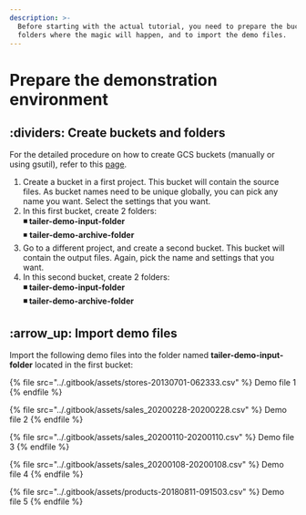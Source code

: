 ```yaml
---
description: >-
  Before starting with the actual tutorial, you need to prepare the buckets and
  folders where the magic will happen, and to import the demo files.
---
```


# Prepare the demonstration environment

## :dividers: Create buckets and folders

For the detailed procedure on how to create GCS buckets (manually or using gsutil), refer to this [page](https://cloud.google.com/storage/docs/creating-buckets).

1. Create a bucket in a first project. This bucket will contain the source files. As bucket names need to be unique globally, you can pick any name you want. Select the settings that you want.‌
2. In this first bucket, create 2 folders:\
   **◾ tailer-demo-input-folder**\
   ◾ **tailer-demo-archive-folder**
3. Go to a different project, and create a second bucket. This bucket will contain the output files. Again, pick the name and settings that you want.
4. In this second bucket, create 2 folders:\
   **◾ tailer-demo-input-folder**\
   **◾ tailer-demo-archive-folder**

## :arrow\_up: Import demo files

Import the following demo files into the folder named **tailer-demo-input-folder** located in the first bucket:

{% file src="../.gitbook/assets/stores-20130701-062333.csv" %}
Demo file 1
{% endfile %}

{% file src="../.gitbook/assets/sales_20200228-20200228.csv" %}
Demo file 2
{% endfile %}

{% file src="../.gitbook/assets/sales_20200110-20200110.csv" %}
Demo file 3
{% endfile %}

{% file src="../.gitbook/assets/sales_20200108-20200108.csv" %}
Demo file 4
{% endfile %}

{% file src="../.gitbook/assets/products-20180811-091503.csv" %}
Demo file 5
{% endfile %}
